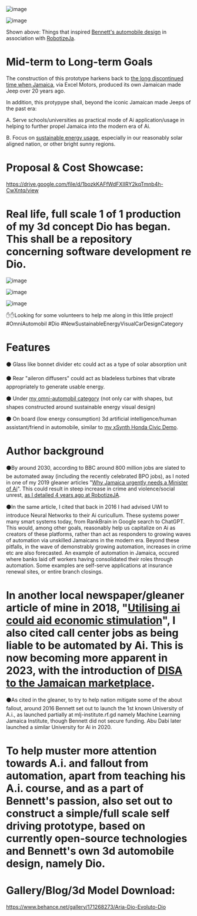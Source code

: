 
![image](https://github.com/g0dEngineer/DIO-EVOLUTO-DIO/blob/main/data/images/0.png)

![image](https://github.com/g0dEngineer/DIO-EVOLUTO-DIO/blob/main/data/images/1.jpg)

Shown above: Things that inspired [Bennett's automobile design](https://www.behance.net/gallery/171268273/Aria-Dio-Evoluto-Dio) in association with [RobotizeJa](https://github.com/JordanMicahBennett/ROBOTIZE_JA/blob/master/data/FAILURE-TO-ROBOTIZE-JAMAICA.md).

# Mid-term to Long-term Goals 

The construction of this prototype harkens back to [the long discontinued time when Jamaica](https://www.orlandosentinel.com/2003/08/30/jamaica-enters-auto-business-with-1st-island-cruiser-jeep-2/), via Excel Motors, produced its own Jamaican made Jeep over 20 years ago.

In addition, this protypype shall, beyond the iconic Jamaican made Jeeps of the past era:

A. Serve schools/universities as practical mode of Ai application/usage in helping to further propel Jamaica into the modern era of Ai.

B. Focus on [sustainable energy usage](https://www.behance.net/gallery/125520935/TheOmniAutomobil-Sustainable-Energy-Visual-Car-Design), especially in our reasonably solar aligned nation, or other bright sunny regions.


# Proposal & Cost Showcase:

https://drive.google.com/file/d/1bozkKAFfWdFXIIRY2kqTmnb4h-CwXntq/view



# Real life, full scale 1 of 1 production of my 3d concept Dio has began. This shall be a repository concerning software development re Dio.


![image](https://github.com/g0dEngineer/DIO-EVOLUTO-DIO/blob/main/data/images/1-annotated.png)

![image](https://github.com/g0dEngineer/DIO-EVOLUTO-DIO/blob/main/data/images/5-annotated.png)

![image](https://github.com/g0dEngineer/DIO-EVOLUTO-DIO/blob/main/data/images/3%20-%20annotated.png)



✋✋Looking for some volunteers to help me along in this little project!
#OmniAutomobil #Dio #NewSustainableEnergyVisualCarDesignCategory




# Features

⚫ Glass like bonnet divider etc could act as a type of solar absorption unit

⚫ Rear "aileron diffusers" could act as bladeless turbines that vibrate appropriately to generate usable energy.

⚫ Under [my omni-automobil category](https://www.behance.net/gallery/125520935/TheOmniAutomobil-Sustainable-Energy-Visual-Car-Design) (not only car with shapes, but shapes constructed around sustainable energy visual design)

⚫ On board (low energy consumption) 3d artificial intelligence/human assistant/friend in automobile, similar to [my xSynth Honda Civic Demo](https://youtu.be/pxgLJSd3_-s).




# Author background

⚫By around 2030, according to BBC around 800 million jobs are slated to be automated away (including the recently celebrated BPO jobs), as I noted in one of my 2019 gleaner articles "[Why Jamaica urgently needs a Minister of Ai](https://jamaica-gleaner.com/article/news/20191229/why-jamaica-urgently-needs-minister-artificial-intelligence)". This could result in steep increase in crime and violence/social unrest, [as I detailed 4 years ago at RobotizeJA](https://github.com/JordanMicahBennett/ROBOTIZE_JA/blob/master/data/FAILURE-TO-ROBOTIZE-JAMAICA.md). 

⚫In the same article, I cited that back in 2016 I had advised UWI to introduce Neural Networks to their Ai curicullum. These systems power many smart systems today, from RankBrain in Google search to ChatGPT. This would, among other goals, reasonably help us capitalize on Ai as creators of these platforms, rather than act as responders to growing waves of automation via unskilled Jamaicans in the modern era. Beyond these pitfalls, in the wave of demonstrably growing automation, increases in crime etc are also forecasted. An example of automation in Jamaica, occured where banks laid off workers having consolidated their roles through automation. Some examples are self-serve applications at insurance renewal sites, or entire branch closings.

# In another local newspaper/gleaner article of mine in 2018, "[Utilising ai could aid economic stimulation](https://jamaica-gleaner.com/article/news/20180604/artificial-intelligence-and-economy-utilising-artificial-intelligence-could)", I also cited call center jobs as being liable to be automated by Ai. This is now becoming more apparent in 2023, with the introduction of [DISA to the Jamaican marketplace](https://www.instagram.com/p/CsxdWiot1PY/).

⚫As cited in the gleaner, to try to help nation mitigate some of the about fallout, around 2016 Bennett set out to launch the 1st known University of A.i., as launched partially at mlj-institute.rf.gd namely Machine Learning Jamaica Institute, though Bennett did not secure funding. Abu Dabi later launched a similar University for Ai in 2020.

# To help muster more attention towards A.i. and fallout from automation, apart from teaching his A.i. course, and as a part of Bennett's passion, also set out to construct a simple/full scale self driving prototype, based on currently open-source technologies and Bennett's own 3d automobile design, namely Dio.



# Gallery/Blog/3d Model Download:

https://www.behance.net/gallery/171268273/Aria-Dio-Evoluto-Dio


